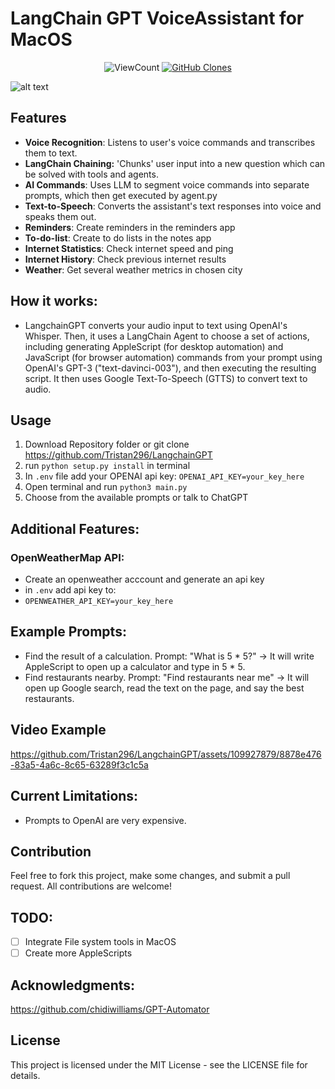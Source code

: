 # LangChain GPT VoiceAssistant for MacOS

<p align="center">
    <img alt="ViewCount" src="https://views.whatilearened.today/views/github/MShawon/github-clone-count-badge.svg">
    <a href='https://github.com/MShawon/github-clone-count-badge'><img alt='GitHub Clones' src='https://img.shields.io/badge/dynamic/json?color=success&label=Clone&query=count&url=https://gist.githubusercontent.com/MShawon/cf89f3274d06170b8a4973039aa6220a/raw/clone.json&logo=github'></a>
</p>


![alt text](https://github.com/Tristan296/LangChain-GPT-Voice-Assistant/blob/main/assistant_logo.png)

## Features

* **Voice Recognition**: Listens to user's voice commands and transcribes them to text.
* **LangChain Chaining:** 'Chunks' user input into a new question which can be solved with tools and agents.
* **AI Commands**: Uses LLM to segment voice commands into separate prompts, which then get executed by agent.py
* **Text-to-Speech**: Converts the assistant's text responses into voice and speaks them out.
* **Reminders**: Create reminders in the reminders app
* **To-do-list**: Create to do lists in the notes app
* **Internet Statistics**: Check internet speed and ping
* **Internet History**: Check previous internet results
* **Weather**: Get several weather metrics in chosen city

## How it works:

- LangchainGPT converts your audio input to text using OpenAI's Whisper. Then, it uses a LangChain Agent to choose a set of actions, including generating AppleScript (for desktop automation) and JavaScript (for browser automation) commands from your prompt using OpenAI's GPT-3 ("text-davinci-003"), and then executing the resulting script. It then uses Google Text-To-Speech (GTTS) to convert text to audio.

## Usage

1. Download Repository folder or git clone https://github.com/Tristan296/LangchainGPT
2. run `python setup.py install` in terminal
3. In `.env` file add your OPENAI api key: `OPENAI_API_KEY=your_key_here` 
4. Open terminal and run `python3 main.py`
5. Choose from the available prompts or talk to ChatGPT

## Additional Features:

### OpenWeatherMap API:
- Create an openweather acccount and generate an api key
- in `.env` add api key to:
- `OPENWEATHER_API_KEY=your_key_here`

## Example Prompts:

- Find the result of a calculation. Prompt: "What is 5 * 5?" -> It will write AppleScript to open up a calculator and type in 5 * 5.
- Find restaurants nearby. Prompt: "Find restaurants near me" -> It will open up Google search, read the text on the page, and say the best restaurants.

## Video Example

https://github.com/Tristan296/LangchainGPT/assets/109927879/8878e476-83a5-4a6c-8c65-63289f3c1c5a

## Current Limitations:
- Prompts to OpenAI are very expensive.

## Contribution

Feel free to fork this project, make some changes, and submit a pull request. All contributions are welcome!

## TODO:

- [ ] Integrate File system tools in MacOS
- [ ] Create more AppleScripts

## Acknowledgments:
https://github.com/chidiwilliams/GPT-Automator


## License

This project is licensed under the MIT License - see the LICENSE file for details.
